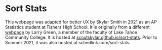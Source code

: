 # Sort Stats
This webpage was adapted for better UX by Skylar Smith in 2021 as an AP Statistics student at Fishers High School. It is originally from a different [webpage](http://www.ltcconline.net/greenl/java/Statistics/catStatProb/categorizingStatProblemsJavaScript.html) by Larry Green, a member of the faculty of Lake Tahoe Community College.
It is hosted at [scoutskylar.github.io/sort-stats](https://scoutskylar.github.io/sort-stats/). Prior to Summer 2021, it was also hosted at schedlink.com/sort-stats.
